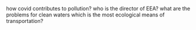 how covid contributes to pollution?
who is the director of EEA?
what are the problems for clean waters
which is the most ecological means of transportation?
